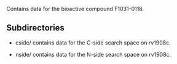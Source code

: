 Contains data for the bioactive compound F1031-0118.

## Subdirectories

- cside/ contains data for the C-side search space on rv1908c.

- nside/ contains data for the N-side search space on rv1908c.

